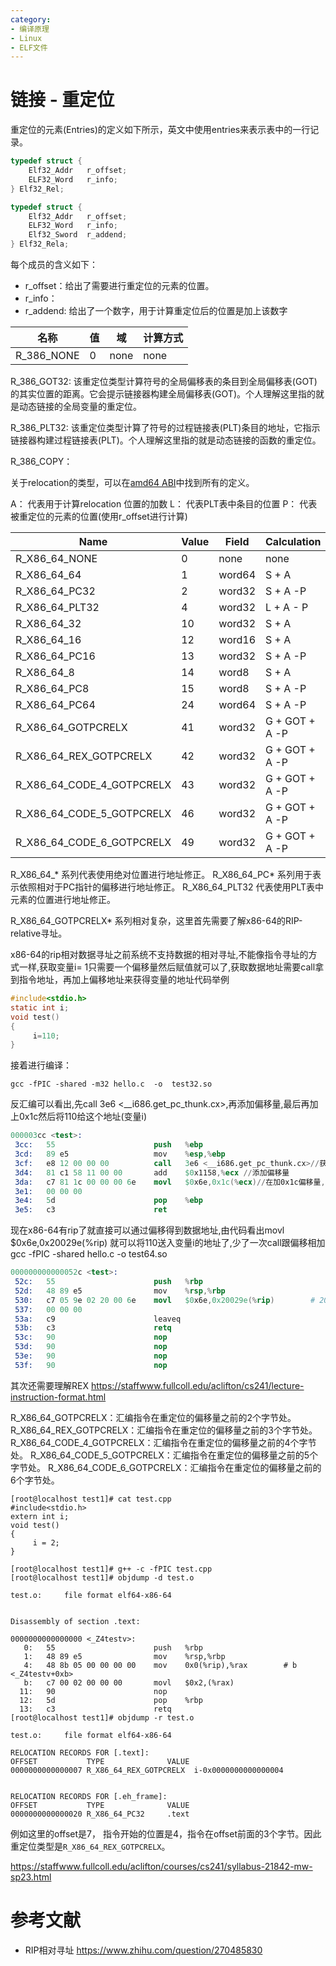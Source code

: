 ```yaml
---
category: 
- 编译原理
- Linux
- ELF文件
---
```



# 链接 - 重定位

重定位的元素(Entries)的定义如下所示，英文中使用entries来表示表中的一行记录。

```c
typedef struct {
    Elf32_Addr   r_offset;
    ELF32_Word   r_info;
} Elf32_Rel;

typedef struct {
    Elf32_Addr   r_offset;
    ELF32_Word   r_info;
    Elf32_Sword  r_addend;
} Elf32_Rela;
```

每个成员的含义如下：

- r_offset：给出了需要进行重定位的元素的位置。
- r_info： 
- r_addend: 给出了一个数字，用于计算重定位后的位置是加上该数字


|名称| 值| 域| 计算方式 |
|--|--|--|--|
|R_386_NONE|0| none| none|

R_386_GOT32: 该重定位类型计算符号的全局偏移表的条目到全局偏移表(GOT)的其实位置的距离。它会提示链接器构建全局偏移表(GOT)。个人理解这里指的就是动态链接的全局变量的重定位。

R_386_PLT32: 该重定位类型计算了符号的过程链接表(PLT)条目的地址，它指示链接器构建过程链接表(PLT)。个人理解这里指的就是动态链接的函数的重定位。

R_386_COPY：

关于relocation的类型，可以在[amd64 ABI](https://gitlab.com/x86-psABIs/x86-64-ABI/-/jobs/artifacts/master/raw/x86-64-ABI/abi.pdf?job=build)中找到所有的定义。


A： 代表用于计算relocation 位置的加数
L： 代表PLT表中条目的位置
P： 代表被重定位的元素的位置(使用r_offset进行计算)

|Name| Value| Field| Calculation|
|--|--|--|--|
|R_X86_64_NONE|0|none|none|
|R_X86_64_64|1|word64|S + A|
|R_X86_64_PC32|2|word32|S + A -P|
|R_X86_64_PLT32|4|word32|L + A - P|
|R_X86_64_32|10|word32|S + A|
|R_X86_64_16|12|word16|S + A|
|R_X86_64_PC16|13|word32|S + A -P|
|R_X86_64_8|14|word8|S + A|
|R_X86_64_PC8|15|word8|S + A -P|
|R_X86_64_PC64|24|word64|S + A -P|
|R_X86_64_GOTPCRELX|41|word32|G + GOT + A -P|
|R_X86_64_REX_GOTPCRELX|42|word32|G + GOT + A -P|
|R_X86_64_CODE_4_GOTPCRELX|43|word32|G + GOT + A -P|
|R_X86_64_CODE_5_GOTPCRELX|46|word32|G + GOT + A -P|
|R_X86_64_CODE_6_GOTPCRELX|49|word32|G + GOT + A -P|

R_X86_64_* 系列代表使用绝对位置进行地址修正。
R_X86_64_PC* 系列用于表示依照相对于PC指针的偏移进行地址修正。
R_X86_64_PLT32 代表使用PLT表中元素的位置进行地址修正。

R_X86_64_GOTPCRELX* 系列相对复杂，这里首先需要了解x86-64的RIP-relative寻址。

x86-64的rip相对数据寻址之前系统不支持数据的相对寻址,不能像指令寻址的方式一样,获取变量i= 1只需要一个偏移量然后赋值就可以了,获取数据地址需要call拿到指令地址，再加上偏移地址来获得变量的地址代码举例
```c
#include<stdio.h>
static int i;
void test()
{
     i=110;
}
```

接着进行编译：

```shell
gcc -fPIC -shared -m32 hello.c  -o  test32.so
```

反汇编可以看出,先call   3e6 <__i686.get_pc_thunk.cx>,再添加偏移量,最后再加上0x1c然后将110给这个地址(变量i)
```s
000003cc <test>:
 3cc:	55                   	push   %ebp
 3cd:	89 e5                	mov    %esp,%ebp
 3cf:	e8 12 00 00 00       	call   3e6 <__i686.get_pc_thunk.cx>//获取pc地址
 3d4:	81 c1 58 11 00 00    	add    $0x1158,%ecx //添加偏移量
 3da:	c7 81 1c 00 00 00 6e 	movl   $0x6e,0x1c(%ecx)//在加0x1c偏移量,最后拿到1这个值
 3e1:	00 00 00 
 3e4:	5d                   	pop    %ebp
 3e5:	c3                   	ret    
```

现在x86-64有rip了就直接可以通过偏移得到数据地址,由代码看出movl   $0x6e,0x20029e(%rip) 就可以将110送入变量i的地址了,少了一次call跟偏移相加gcc -fPIC -shared  hello.c  -o  test64.so
```s
000000000000052c <test>:
 52c:	55                   	push   %rbp
 52d:	48 89 e5             	mov    %rsp,%rbp
 530:	c7 05 9e 02 20 00 6e 	movl   $0x6e,0x20029e(%rip)        # 2007d8 <i>
 537:	00 00 00 
 53a:	c9                   	leaveq 
 53b:	c3                   	retq   
 53c:	90                   	nop
 53d:	90                   	nop
 53e:	90                   	nop
 53f:	90                   	nop
```

其次还需要理解REX
https://staffwww.fullcoll.edu/aclifton/cs241/lecture-instruction-format.html

R_X86_64_GOTPCRELX：汇编指令在重定位的偏移量之前的2个字节处。
R_X86_64_REX_GOTPCRELX：汇编指令在重定位的偏移量之前的3个字节处。
R_X86_64_CODE_4_GOTPCRELX：汇编指令在重定位的偏移量之前的4个字节处。
R_X86_64_CODE_5_GOTPCRELX：汇编指令在重定位的偏移量之前的5个字节处。
R_X86_64_CODE_6_GOTPCRELX：汇编指令在重定位的偏移量之前的6个字节处。


```shell
[root@localhost test1]# cat test.cpp
#include<stdio.h>
extern int i;
void test()
{
     i = 2;
}

[root@localhost test1]# g++ -c -fPIC test.cpp
[root@localhost test1]# objdump -d test.o

test.o:     file format elf64-x86-64


Disassembly of section .text:

0000000000000000 <_Z4testv>:
   0:   55                      push   %rbp
   1:   48 89 e5                mov    %rsp,%rbp
   4:   48 8b 05 00 00 00 00    mov    0x0(%rip),%rax        # b <_Z4testv+0xb>
   b:   c7 00 02 00 00 00       movl   $0x2,(%rax)
  11:   90                      nop
  12:   5d                      pop    %rbp
  13:   c3                      retq
[root@localhost test1]# objdump -r test.o

test.o:     file format elf64-x86-64

RELOCATION RECORDS FOR [.text]:
OFFSET           TYPE              VALUE
0000000000000007 R_X86_64_REX_GOTPCRELX  i-0x0000000000000004


RELOCATION RECORDS FOR [.eh_frame]:
OFFSET           TYPE              VALUE
0000000000000020 R_X86_64_PC32     .text

```

例如这里的offset是7， 指令开始的位置是4，指令在offset前面的3个字节。因此重定位类型是```R_X86_64_REX_GOTPCRELX```。


https://staffwww.fullcoll.edu/aclifton/courses/cs241/syllabus-21842-mw-sp23.html

# 参考文献
- RIP相对寻址 https://www.zhihu.com/question/270485830